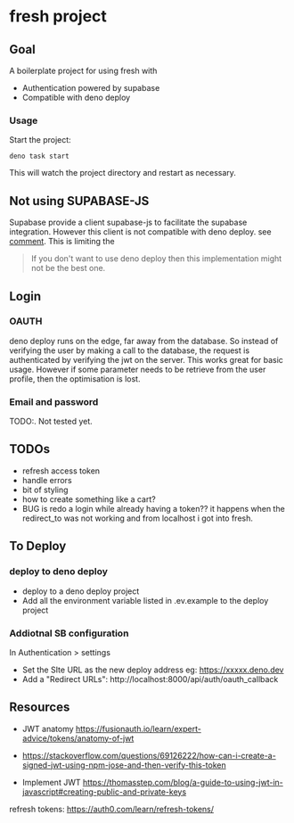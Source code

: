 # fresh project

## Goal

A boilerplate project for using fresh with

- Authentication powered by supabase
- Compatible with deno deploy

### Usage

Start the project:

```
deno task start
```

This will watch the project directory and restart as necessary.

## Not using SUPABASE-JS

Supabase provide a client supabase-js to facilitate the supabase integration.
However this client is not compatible with deno deploy. see
[comment](https://github.com/supabase/supabase-js/issues/161#issuecomment-947229507).
This is limiting the

> If you don't want to use deno deploy then this implementation might not be the
> best one.

## Login

### OAUTH

deno deploy runs on the edge, far away from the database. So instead of
verifying the user by making a call to the database, the request is
authenticated by verifying the jwt on the server. This works great for basic
usage. However if some parameter needs to be retrieve from the user profile,
then the optimisation is lost.

### Email and password

TODO:. Not tested yet.

## TODOs

- refresh access token
- handle errors
- bit of styling
- how to create something like a cart?
- BUG is redo a login while already having a token?? it happens when the
  redirect_to was not working and from localhost i got into fresh.

## To Deploy

### deploy to deno deploy

- deploy to a deno deploy project
- Add all the environment variable listed in .ev.example to the deploy project

### Addiotnal SB configuration

In Authentication > settings

- Set the SIte URL as the new deploy address eg: https://xxxxx.deno.dev
- Add a "Redirect URLs": http://localhost:8000/api/auth/oauth_callback

## Resources

- JWT anatomy https://fusionauth.io/learn/expert-advice/tokens/anatomy-of-jwt
- https://stackoverflow.com/questions/69126222/how-can-i-create-a-signed-jwt-using-npm-jose-and-then-verify-this-token

- Implement JWT
  https://thomasstep.com/blog/a-guide-to-using-jwt-in-javascript#creating-public-and-private-keys

refresh tokens: https://auth0.com/learn/refresh-tokens/
